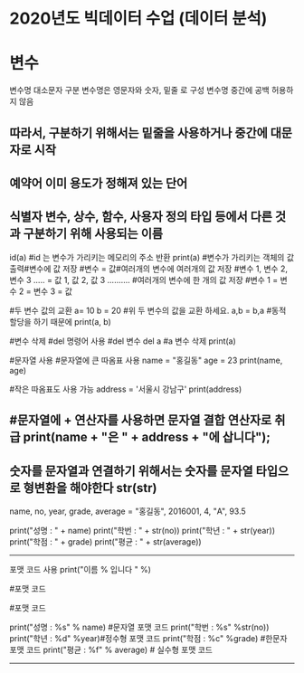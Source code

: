2020년도 빅데이터 수업 (데이터 분석)
=============
변수 
======
변수명 대소문자 구분
변수명은 영문자와 숫자, 밑줄 로 구성
변수명 중간에 공백 허용하지 않음

따라서, 구분하기 위해서는 밑줄을 사용하거나 중간에 대문자로 시작
----------------------
예약어 
이미 용도가 정해져 있는 단어 
-----------------------
식별자 
변수, 상수, 함수, 사용자 정의 타입 등에서 
다른 것과 구분하기 위해 사용되는 이름
--------------------------------
id(a) #id 는 변수가 가리키는 메모리의 주소 반환
print(a) #변수가 가리키는 객체의 값 출력#변수에 값 저장
#변수 = 값#여러개의 변수에 여러개의 값 저장
#변수 1, 변수 2, 변수 3 ..... = 값 1, 값 2, 값 3 ..........
#여러개의 변수에 한 개의 값 저장
#변수 1 = 변수 2 = 변수 3 = 값 

#두 변수 값의 교환
a= 10
b = 20
#위 두 변수의 값을 교환 하세요.
a,b = b,a #동적 할당을 하기 때문에
print(a, b)

#변수 삭제 
#del 명령어 사용
#del 변수 
del a #a 변수 삭제
print(a)

#문자열 사용 
#문자열에 큰 따옴표 사용
name = "홍길동"
age = 23
print(name, age)

#작은 따옴표도 사용 가능
address = '서울시 강남구'
print(address)

#문자열에 + 연산자를 사용하면 문자열 결합 연산자로 취급
print(name + "은 " + address + "에 삽니다");
------------------
숫자를 문자열과 연결하기 위해서는 
숫자를 문자열 타입으로 형변환을 해야한다 
str(str)
--------------------

name, no, year, grade, average = "홍길동", 2016001, 4, "A", 93.5

print("성명 : " + name)
print("학번 : " + str(no))
print("학년 : " + str(year))
print("학점 : " + grade)
print("평균 : " + str(average))

-----------
포맷 코드 사용
print("이름 % 입니다 " %)

#포맷 코드

#포맷 코드

print("성명 : %s" % name) #문자열 포맷 코드
print("학번 : %s" %str(no))
print("학년 : %d"  %year)#정수형 포맷 코드
print("학점 : %c" %grade) #한문자 포맷 코드
print("평균 : %f" % average) # 실수형 포맷 코드 

-----------------------

